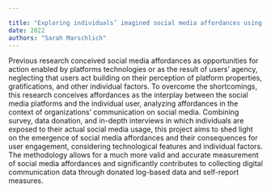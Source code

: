 ```yaml
---

title: "Exploring individuals’ imagined social media affordances using self-report measures and donated log-based data"
date: 2022
authors: "Sarah Marschlich"
---
```



Previous research conceived social media affordances as opportunities for action enabled by platforms technologies or as the result of users’ agency, neglecting that users act building on their perception of platform properties, gratifications, and other individual factors. To overcome the shortcomings, this research conceives affordances as the interplay between the social media platforms and the individual user, analyzing affordances in the context of organizations’ communication on social media. Combining survey, data donation, and in-depth interviews in which individuals are exposed to their actual social media usage, this project aims to shed light on the emergence of social media affordances and their consequences for user engagement, considering technological features and individual factors. The methodology allows for a much more valid and accurate measurement of social media affordances and significantly contributes to collecting digital communication data through donated log-based data and self-report measures.



